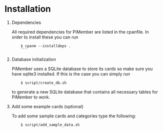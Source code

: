 # Installation

1. Dependencies

    All required dependencies for PiMember are listed in the cpanfile. In order to
    install these you can run

    ```
        $ cpanm --installdeps .
        ```

2. Database initialization

    PiMember uses a SQLite database to store its cards so make sure you have sqlite3
    installed. If this is the case you can simply run

    ```
        $ script/create_db.sh
    ```

    to generate a new SQLite database that contains all necessary tables for
    PiMember to work.

3. Add some example cards (optional)

    To add some sample cards and categories type the following:

    ```
        $ script/add_sample_data.sh
    ```
